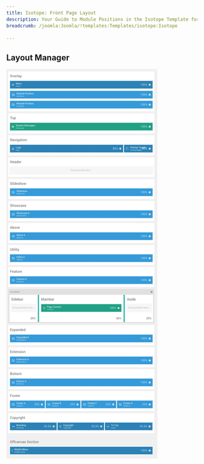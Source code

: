 ```yaml
---
title: Isotope: Front Page Layout
description: Your Guide to Module Positions in the Isotope Template for Joomla
breadcrumb: /joomla:Joomla/!templates:Templates/isotope:Isotope

---
```


Layout Manager
-----

![positions](assets/outline_home.jpeg)

